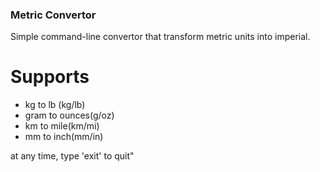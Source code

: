 ### Metric Convertor ###

Simple command-line convertor that transform metric units into imperial. 

 # Supports #
- kg to lb (kg/lb)
- gram to ounces(g/oz)
- km to mile(km/mi)
- mm to inch(mm/in)

at any time, type 'exit' to quit"

